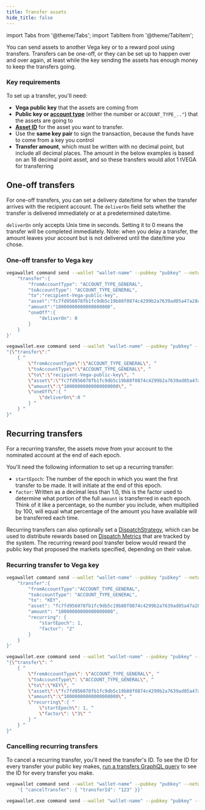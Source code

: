 ```yaml
---
title: Transfer assets
hide_title: false
---
```

import Tabs from '@theme/Tabs';
import TabItem from '@theme/TabItem';

You can send assets to another Vega key or to a reward pool using transfers. Transfers can be one-off, or they can be set up to happen over and over again, at least while the key sending the assets has enough money to keep the transfers going. 

### Key requirements
To set up a transfer, you'll need:
* **Vega public key** that the assets are coming from
* **Public key or [account type](../grpc/vega/vega.proto.mdx#accounttype)** (either the number or `ACCOUNT_TYPE_.."`) that the assets are going to
* **[Asset ID](../graphql/queries/assets-connection.mdx)** for the asset you want to transfer. 
* Use the **same key pair** to sign the transaction, because the funds have to come from a key you control
* **Transfer amount**, which must be written with no decimal point, but include all decimal places. The amount in the below examples is based on an 18 decimal point asset, and so these transfers would allot 1 tVEGA for transferring

## One-off transfers
For one-off transfers, you can set a delivery date/time for when the transfer arrives with the recipient account. The `deliverOn` field sets whether the transfer is delivered immediately or at a predetermined date/time. 

`deliverOn` only accepts Unix time in seconds. Setting it to 0 means the transfer will be completed immediately. Note: when you delay a transfer, the amount leaves your account but is not delivered until the date/time you chose.

### One-off transfer to Vega key

<Tabs groupId="KeytoKeytransferOnce">
<TabItem value="KeytoKeytransferOnceLinuxcmd" label="Linux / OSX command line example">

```bash
vegawallet command send --wallet "wallet-name" --pubkey "pubkey" --network fairground '{
    "transfer":{
        "fromAccountType": "ACCOUNT_TYPE_GENERAL",
        "toAccountType": "ACCOUNT_TYPE_GENERAL",
        "to":"recipient-Vega-public-key",
        "asset":"fc7fd956078fb1fc9db5c19b88f0874c4299b2a7639ad05a47a28c0aef291b55",
        "amount":"10000000000000000000",
        "oneOff":{ 
            "deliverOn": 0
        }
    }
}'
```
</TabItem>
<TabItem value="KeytoKeytransferOnceWincmd" label="Windows command line example">

```bash
vegawallet.exe command send --wallet "wallet-name" --pubkey "pubkey" --network fairground^
"{\"transfer\":^
    { ^
        \"fromAccountType\":\"ACCOUNT_TYPE_GENERAL\", ^
        \"toAccountType\":\"ACCOUNT_TYPE_GENERAL\", ^
        \"to\":\"recipient-Vega-public-key\", ^
        \"asset\":\"fc7fd956078fb1fc9db5c19b88f0874c4299b2a7639ad05a47a28c0aef291b55\", ^
        \"amount\":\"10000000000000000000\", ^
        \"oneOff\":{ ^
            \"deliverOn\":0 ^
        } ^
    } ^
}"
```
</TabItem>
</Tabs>

<!--### One-off transfer to reward pool

<Tabs groupId="KeytoPooltransferOnce">
<TabItem value="KeytoPooltransferOnceLinuxcmd" label="Linux / OSX command line example">

```bash
vegawallet command send --wallet "wallet-name" --pubkey "pubkey" --network fairground '{
    "transfer":{
        "fromAccountType": "ACCOUNT_TYPE_GENERAL",
        "toAccountType": "ACCOUNT_TYPE_GLOBAL_REWARD",
        "to":"0000000000000000000000000000000000000000000000000000000000000000",
        "asset":"fc7fd956078fb1fc9db5c19b88f0874c4299b2a7639ad05a47a28c0aef291b55",
        "amount":"10000000000000000000",
        "oneOff":{
            "deliverOn": 0
        }
    }
}'
```
</TabItem>
<TabItem value="KeytoPooltransferOnceWincmd" label="Windows command line example">

```bash
vegawallet.exe command send --wallet "wallet-name" --pubkey "pubkey" --network fairground ^
"{ ^
    \"transfer\": { ^
        \"fromAccountType\": \"ACCOUNT_TYPE_GENERAL\", ^
        \"toAccountType\":\"ACCOUNT_TYPE_GLOBAL_REWARD\", ^
        \"to\":\"0000000000000000000000000000000000000000000000000000000000000000\", ^
        \"asset\":\"fc7fd956078fb1fc9db5c19b88f0874c4299b2a7639ad05a47a28c0aef291b55\", ^
        \"amount\":\"10000000000000000000\", ^
        \"oneOff\":{ ^
            \"deliverOn\":0 ^
        } ^
    } ^
}"
```

</TabItem>
</Tabs>
-->

## Recurring transfers
For a recurring transfer, the assets move from your account to the nominated account at the end of each epoch.

You'll need the following information to set up a recurring transfer: 
* `startEpoch`: The number of the epoch in which you want the first transfer to be made. It will initiate at the end of this epoch.
* `factor`: Written as a decimal less than 1.0, this is the factor used to determine what portion of the full `amount` is transferred in each epoch. Think of it like a percentage, so the number you include, when multiplied by 100, will equal what percentage of the amount you have available will be transferred each time. 

Recurring transfers can also optionally set a [DispatchStrategy](../grpc/vega/vega.proto.mdx#dispatchstrategy), which can be used to distribute rewards based on [Dispatch Metrics](../grpc/vega/vega.proto.mdx#dispatchmetric) that are tracked by the system. The recurring reward pool transfer below would reward the public key that proposed the markets specified, depending on their value.

### Recurring transfer to Vega key

<Tabs groupId="KeytoKeytransferRepeat">
<TabItem value="KeytoKeytransferRepeatLinuxcmd" label="Linux / OSX command line">

```bash
vegawallet command send --wallet "wallet-name" --pubkey "pubkey" --network fairground '{
    "transfer":{
        "fromAccountType":"ACCOUNT_TYPE_GENERAL",
        "toAccountType": "ACCOUNT_TYPE_GENERAL",
        "to": "KEY",
        "asset": "fc7fd956078fb1fc9db5c19b88f0874c4299b2a7639ad05a47a28c0aef291b55",
        "amount": "10000000000000000000",
        "recurring": {
            "startEpoch": 1,
            "factor": "2"
        }
    }
}'
```
</TabItem>
<TabItem value="KeytoKeytransferRepeatcmdWin" label="Windows command line example">

```bash
vegawallet.exe command send --wallet "wallet-name" --pubkey "pubkey" --network fairground^
"{\"transfer\": ^
    { ^
        \"fromAccountType\": \"ACCOUNT_TYPE_GENERAL\", ^
        \"toAccountType\": \"ACCOUNT_TYPE_GENERAL\", ^
        \"to\":\"KEY\", ^
        \"asset\":\"fc7fd956078fb1fc9db5c19b88f0874c4299b2a7639ad05a47a28c0aef291b55\", ^
        \"amount\":\"10000000000000000000\", ^
        \"recurring\":{ ^
            \"startEpoch\": 1, ^
            \"factor\": \"3\" ^
        } ^
    } ^
}"
```
</TabItem>
</Tabs>
 

<!--
### Recurring transfer to reward pool

<Tabs groupId="KeytoPooltransferRepeat">
<TabItem value="KeytoPooltransferRepeatLinuxcmd" label="Linux / OSX command line">

```bash
vegawallet command send --wallet "wallet-name" --pubkey "pubkey" --network fairground '{
    "transfer":{
        "fromAccountType": "ACCOUNT_TYPE_GENERAL",
        "toAccountType": "ACCOUNT_TYPE_REWARD_MARKET_PROPOSERS",
        "to":"0000000000000000000000000000000000000000000000000000000000000000",
        "asset":"fc7fd956078fb1fc9db5c19b88f0874c4299b2a7639ad05a47a28c0aef291b55",
        "amount":"10000000000000000000",
        "recurring":{
            "startEpoch": 1,
            "factor": "3",
            "dispatchStrategy": {
                "assetForMetric": "123",
                "dispatchMetric": "DISPATCH_METRIC_MARKET_VALUE",
                "marketIdsInScope": ["marketid"]
            }
        }
    }
}'
```
</TabItem>
<TabItem value="KeytoPooltransferRepeatWincmd" label="Windows command line example">

```bash
vegawallet.exe command send --wallet "wallet-name" --pubkey "pubkey" --network fairground ^
"{ ^
    \"transfer\":{ ^
        \"fromAccountType\": \"ACCOUNT_TYPE_GENERAL\", ^
        \"toAccountType\": \"ACCOUNT_TYPE_REWARD_MARKET_PROPOSERS\", ^
        \"to\":\"0000000000000000000000000000000000000000000000000000000000000000\", ^
        \"asset\":\"fc7fd956078fb1fc9db5c19b88f0874c4299b2a7639ad05a47a28c0aef291b55\", ^
        \"amount\":\"10000000000000000000\", ^
        \"reference\":\"reward\", ^
        \"recurring\":{ ^
            \"startEpoch\": 1, ^
            \"factor\": \"3\", ^
            \"dispatchStrategy\": { ^
                \"dispatchMetric\": \"DISPATCH_METRIC_MARKET_VALUE\", ^
                \"marketIdsInScope\": [\"marketid\"] ^
            } ^
        } ^
    } ^
}"
```
</TabItem>
</Tabs>
-->

### Cancelling recurring transfers
To cancel a recurring transfer, you'll need the transfer's ID. To see the ID for every transfer your public key makes, [run a transfers GraphQL query](../graphql/queries/transfers-connection.mdx) to see the ID for every transfer you make.

<Tabs groupId="canceltransfer">
<TabItem value="canceltransferLinuxcmd" label="Linux / OSX command line">

```bash
vegawallet command send --wallet "wallet-name" --pubkey "pubkey" --network fairground\
    '{ "cancelTransfer": { "transferId": "123" }}'
```
</TabItem>
<TabItem value="canceltransferWincmd" label="Windows command line example">

```bash
vegawallet.exe command send --wallet "wallet-name" --pubkey "pubkey" --network fairground "{ \"cancelTransfer\": {  \"transferId\": \"123\" }}"
``` 
</TabItem>
</Tabs>

